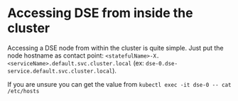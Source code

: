 # Accessing DSE from inside the cluster

Accessing a DSE node from within the cluster is quite simple. Just put the node hostname as contact point: `<statefulName>-X.<serviceName>.default.svc.cluster.local` (ex: `dse-0.dse-service.default.svc.cluster.local`). 

If you are unsure you can get the value from  `kubectl exec -it dse-0 -- cat /etc/hosts`